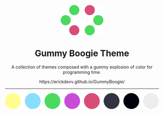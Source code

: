 <div align="center">
  <img src="./vscode/img/icon.png" width="140px" alt="Gummy Boogie Theme">
  <h1>Gummy Boogie Theme</h1>
  <p>A collection of themes composed with a gummy explosion of color for programming time.</p>
  https://erickdevv.github.io/GummyBoogie/
</div>

---

<div align="center">
<img src="./images/colors.png" width="600px" alt="colors">
</div>
